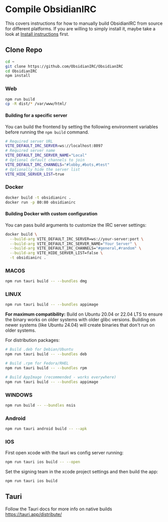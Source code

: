 # Compile ObsidianIRC
This covers instructions for how to manually build ObsidianIRC from source for different platforms. If you are willing
to simply install it, maybe take a look at [Install instructions](INSTALL.md) first.

## Clone Repo
```sh
cd ~
git clone https://github.com/ObsidianIRC/ObsidianIRC
cd ObsidianIRC
npm install
```

### Web
```sh
npm run build
cp -R dist/* /var/www/html/
```

#### Building for a specific server
You can build the frontend by setting the following environment variables before running the `npm build` command.
```sh
# Required server URL
VITE_DEFAULT_IRC_SERVER=ws://localhost:8097
# Required server name
VITE_DEFAULT_IRC_SERVER_NAME="Local"
# Optional default channels to join
VITE_DEFAULT_IRC_CHANNELS="#lobby,#bots,#test"
# Optionally hide the server list
VITE_HIDE_SERVER_LIST=true
```

### Docker
```sh
docker build -t obsidianirc .
docker run -p 80:80 obsidianirc
```

#### Building Docker with custom configuration
You can pass build arguments to customize the IRC server settings:
```sh
docker build \
  --build-arg VITE_DEFAULT_IRC_SERVER=ws://your-server:port \
  --build-arg VITE_DEFAULT_IRC_SERVER_NAME="Your Server" \
  --build-arg VITE_DEFAULT_IRC_CHANNELS="#general,#random" \
  --build-arg VITE_HIDE_SERVER_LIST=false \
  -t obsidianirc .
```

### MACOS
```sh
npm run tauri build -- --bundles dmg
```

### LINUX
```sh
npm run tauri build -- --bundles appimage
```

**For maximum compatibility:** Build on Ubuntu 20.04 or 22.04 LTS to ensure the binary works on older systems with older glibc versions. Building on newer systems (like Ubuntu 24.04) will create binaries that don't run on older systems.

For distribution packages:
```sh
# Build .deb for Debian/Ubuntu
npm run tauri build -- --bundles deb

# Build .rpm for Fedora/RHEL
npm run tauri build -- --bundles rpm

# Build AppImage (recommended - works everywhere)
npm run tauri build -- --bundles appimage
```

### WINDOWS
```sh
npm run build -- --bundles nsis
```

### Android
```sh
npm run tauri android build -- --apk
```

### IOS
First open xcode with the tauri ws config server running:
```sh
npm run tauri ios build -- --open
```

Set the signing team in the xcode project settings and then build the app:
```sh
npm run tauri ios build
```

## Tauri
Follow the Tauri docs for more info on native builds https://tauri.app/distribute/

